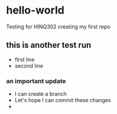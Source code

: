 # hello-world
 Testing for HINQ302 creating my first repo
## this is another test run
* first line
* second line
### an important update
* I can create a branch
* Let's hope I can commit these changes
* 
